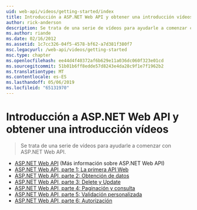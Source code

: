 ```yaml
---
uid: web-api/videos/getting-started/index
title: Introducción a ASP.NET Web API y obtener una introducción vídeos | Microsoft Docs
author: rick-anderson
description: Se trata de una serie de vídeos para ayudarle a comenzar con ASP.NET Web API.
ms.author: riande
ms.date: 02/16/2012
ms.assetid: 1c7cc326-04f5-4578-bf62-a7d381f380f7
msc.legacyurl: /web-api/videos/getting-started
msc.type: chapter
ms.openlocfilehash: ee44d4f40372af6b629e11a036dc060f323e01cd
ms.sourcegitcommit: 51b01b6ff8edde57d8243e4da28c9f1e7f1962b2
ms.translationtype: MT
ms.contentlocale: es-ES
ms.lasthandoff: 05/06/2019
ms.locfileid: "65131970"
---
```

# <a name="aspnet-web-api-overview-and-getting-started-videos"></a>Introducción a ASP.NET Web API y obtener una introducción vídeos

> Se trata de una serie de vídeos para ayudarle a comenzar con ASP.NET Web API.

- [ASP.NET Web API](aspnet-web-api.md) (Más información sobre ASP.NET Web API)
- [ASP.NET Web API, parte 1: La primera API Web](your-first-web-api.md)
- [ASP.NET Web API, parte 2: Obtención de datos](getting-data.md)
- [ASP.NET Web API, parte 3: Delete y Update](delete-and-update.md)
- [ASP.NET Web API, parte 4: Paginación y consulta](paging-and-querying.md)
- [ASP.NET Web API, parte 5: Validación personalizada](custom-validation.md)
- [ASP.NET Web API, parte 6: Autorización](authorization.md)
